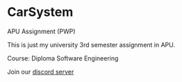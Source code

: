 # CarSystem
APU Assignment (PWP)

This is just my university 3rd semester assignment in APU.

Course: Diploma Software Engineering

Join our [discord server](https://discord.gg/WDBnuNH)
